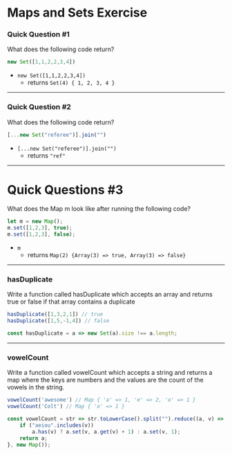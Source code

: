 # Maps and Sets Exercise
### Quick Question #1
What does the following code return?
```javascript
new Set([1,1,2,2,3,4])
```
+ `new Set([1,1,2,2,3,4])`
    - returns `Set(4) { 1, 2, 3, 4 }`
---
### Quick Question #2
What does the following code return?
```javascript
[...new Set("referee")].join("")
```
+ `[...new Set("referee")].join("")`
    - returns `"ref"`
---
# Quick Questions #3
What does the Map m look like after running the following code?
```javascript
let m = new Map();
m.set([1,2,3], true);
m.set([1,2,3], false);
```
+ `m`
    - returns `Map(2) {Array(3) => true, Array(3) => false}`
---
### hasDuplicate
Write a function called hasDuplicate which accepts an array and returns true or false if that array contains a duplicate
```javascript
hasDuplicate([1,3,2,1]) // true
hasDuplicate([1,5,-1,4]) // false
```
```javascript
const hasDuplicate = a => new Set(a).size !== a.length;
```
---
### vowelCount
Write a function called vowelCount which accepts a string and returns a map where the keys are numbers and the values are the count of the vowels in the string.
```javascript
vowelCount('awesome') // Map { 'a' => 1, 'e' => 2, 'o' => 1 }
vowelCount('Colt') // Map { 'o' => 1 }
```
```javascript
const vowelCount = str => str.toLowerCase().split("").reduce((a, v) => {
    if ("aeiou".includes(v))
        a.has(v) ? a.set(v, a.get(v) + 1) : a.set(v, 1);
    return a;
}, new Map());
```
